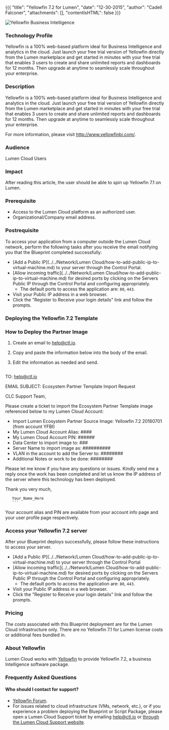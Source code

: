 {{{
  "title": "Yellowfin 7.2 for Lumen",
  "date": "12-30-2015",
  "author": "Cadell Falconer",
  "attachments": [],
  "contentIsHTML": false
}}}

![Yellowfin Business Intelligence](../../images/YF_LOGO.png)

### Technology Profile
Yellowfin is a 100% web-based platform ideal for Business Intelligence and analytics in the cloud. Just launch your free trial version of Yellowfin directly from the Lumen marketplace and get started in minutes with your free trial that enables 3 users to create and share unlimited reports and dashboards for 12 months. Then upgrade at anytime to seamlessly scale throughout your enterprise.

### Description
Yellowfin is a 100% web-based platform ideal for Business Intelligence and analytics in the cloud. Just launch your free trial version of Yellowfin directly from the Lumen marketplace and get started in minutes with your free trial that enables 3 users to create and share unlimited reports and dashboards for 12 months. Then upgrade at anytime to seamlessly scale throughout your enterprise.

For more information, please visit http://www.yellowfinbi.com/.

### Audience
Lumen Cloud Users

### Impact
After reading this article, the user should be able to spin up Yellowfin 7.1 on Lumen.

### Prerequisite
* Access to the Lumen Cloud platform as an authorized user.
* Organizational/Company email address.

### Postrequisite
To access your application from a computer outside the Lumen Cloud network, perform the following tasks after you receive the email notifying you that the Blueprint completed successfully:
* [Add a Public IP](../../Network/Lumen Cloud/how-to-add-public-ip-to-virtual-machine.md) to your server through the Control Portal.
* [Allow incoming traffic](../../Network/Lumen Cloud/how-to-add-public-ip-to-virtual-machine.md) for desired ports by clicking on the Servers Public IP through the Control Portal and configuring appropriately.
  * The default ports to access the application are: `80`, `443`.
* Visit your Public IP address in a web browser.
* Click the "Register to Receive your login details" link and follow the prompts.

### Deploying the Yellowfin 7.2 Template

### How to Deploy the Partner Image
1. Create an email to help@ctl.io.

2. Copy and paste the information below into the body of the email.

3. Edit the information as needed and send.

   ```
  TO: help@ctl.io

  EMAIL SUBJECT:   Ecosystem Partner Template Import Request

  CLC Support Team,

  Please create a ticket to import the Ecosystem Partner Template image referenced below to my Lumen Cloud Account:

  - Import Lumen Ecosystem Partner Source Image: Yellowfin 7.2 20160701 (from account YFBI)
  - My Lumen Cloud Account Alias: ####
  - My Lumen Cloud Account PIN:  ######
  - Data Center to import image to: ###
  - Server Name to import image as: ##########
  - VLAN in the account to add the Server to: ########
  - Additional Notes or work to be done: ########

  Please let me know if you have any questions or issues. Kindly send me a reply once the work has been completed and let us know the IP address of the server where this technology has been deployed.

  Thank you very much,

	   Your_Name_Here
	   ``` 	
Your account alias and PIN are available from your account info page and your user profile page respectively.

### Access your Yellowfin 7.2 server
After your Blueprint deploys successfully, please follow these instructions to access your server.
* [Add a Public IP](../../Network/Lumen Cloud/how-to-add-public-ip-to-virtual-machine.md) to your server through the Control Portal
* [Allow incoming traffic](../../Network/Lumen Cloud/how-to-add-public-ip-to-virtual-machine.md) for desired ports by clicking on the Servers Public IP through the Control Portal and configuring appropriately.
   * The default ports to access the application are: `80`, `443`.
* Visit your Public IP address in a web browser.
* Click the "Register to Receive your login details" link and follow the prompts.

### Pricing
The costs associated with this Blueprint deployment are for the Lumen Cloud infrastructure only. There are no Yellowfin 7.1 for Lumen license costs or additional fees bundled in.

### About Yellowfin
Lumen Cloud works with [Yellowfin](http://www.yellowfinbi.com/) to provide Yellowfin 7.2, a business Intelligence software package.

### Frequently Asked Questions

#### Who should I contact for support?
* [Yellowfin Forum](http://www.yellowfinbi.com/YFForum.i4).
* For issues related to cloud infrastructure (VMs, network, etc.), or if you experience a problem deploying the Blueprint or Script Package, please open a Lumen Cloud Support ticket by emailing [help@ctl.io](mailto:help@ctl.io) or [through the Lumen Cloud Support website](https://t3n.zendesk.com/tickets/new).
